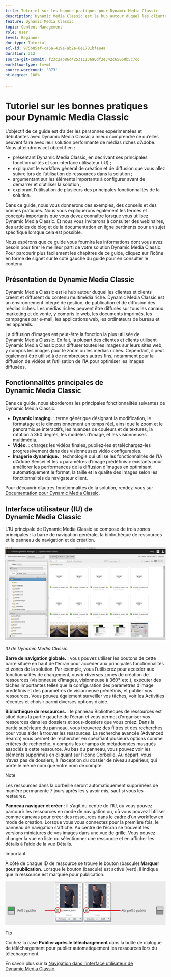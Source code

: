 ```yaml
---
title: Tutoriel sur les bonnes pratiques pour Dynamic Media Classic
description: Dynamic Media Classic est le hub autour duquel les clientes et clients créent et diffusent du contenu multimédia riche. Ce tutoriel sur les bonnes pratiques a été créé pour aider les personnes expérimentées ou débutantes avec Dynamic Media Classic à mieux comprendre ce qu’elles peuvent faire avec cette solution performante de médias riches d’Adobe. Dans cette partie, vous découvrirez ce qu’est Dynamic Media Classic et examinerez brièvement ses principales fonctionnalités et son interface utilisateur.
feature: Dynamic Media Classic
topic: Content Management
role: User
level: Beginner
doc-type: Tutorial
exl-id: 975b85af-ca6a-419e-ab2a-6e1781bfee4a
duration: 212
source-git-commit: f23c2ab86d42531113690df2e342c65060b5c7cd
workflow-type: tm+mt
source-wordcount: '873'
ht-degree: 100%

---
```


# Tutoriel sur les bonnes pratiques pour Dynamic Media Classic

L’objectif de ce guide est d’aider les personnes expérimentées et débutantes avec Dynamic Media Classic à mieux comprendre ce qu’elles peuvent faire avec leur solution performante de médias riches d’Adobe. Nous atteindrons cet objectif en :

- présentant Dynamic Media Classic, en décrivant ses principales fonctionnalités et son interface utilisateur (IU) ;
- expliquant le workflow général de création et de diffusion que vous allez suivre lors de l’utilisation de ressources dans la solution ;
- argumentant sur les éléments importants à configurer avant de démarrer et d’utiliser la solution ;
- explorant l’utilisation de plusieurs des principales fonctionnalités de la solution.

Dans ce guide, nous vous donnerons des exemples, des conseils et des bonnes pratiques. Nous vous expliquerons également les termes et concepts importants que vous devez connaître lorsque vous utilisez Dynamic Media Classic. Et nous vous inviterons à consulter des webinaires, des articles de blog et de la documentation en ligne pertinents pour un sujet spécifique lorsque cela est possible.

Nous espérons que ce guide vous fournira les informations dont vous avez besoin pour tirer le meilleur parti de votre solution Dynamic Media Classic. Pour parcourir plus facilement les chapitres de ce guide, cliquez sur l’icône en forme de signet sur le côté gauche du guide pour en consulter le contenu.

## Présentation de Dynamic Media Classic

Dynamic Media Classic est le hub autour duquel les clientes et clients créent et diffusent du contenu multimédia riche. Dynamic Media Classic est un environnement intégré de gestion, de publication et de diffusion des médias riches. Les médias riches peuvent être diffusés sur tous les canaux marketing et de vente, y compris le web, les documents imprimés, les campagnes par e-mail, les applications web, les ordinateurs de bureau et les appareils.

La diffusion d’images est peut-être la fonction la plus utilisée de Dynamic Media Classic. En fait, la plupart des clientes et clients utilisent Dynamic Media Classic pour diffuser toutes les images sur leurs sites web, y compris les images pour le zoom ou les médias riches. Cependant, il peut également être utilisé à de nombreuses autres fins, notamment pour la diffusion de vidéos et l’utilisation de l’IA pour optimiser les images diffusées.

## Fonctionnalités principales de Dynamic Media Classic

Dans ce guide, nous aborderons les principales fonctionnalités suivantes de Dynamic Media Classic.

- **Dynamic Imaging.** : terme générique désignant la modification, le formatage et le dimensionnement en temps réel, ainsi que le zoom et le panoramique interactifs, les nuances de couleurs et de textures, la rotation à 360 degrés, les modèles d’image, et les visionneuses multimédia.
- **Vidéo.** : chargez les vidéos finales, publiez-les et téléchargez-les progressivement dans des visionneuses vidéo configurables.
- **Imagerie dynamique.** : technologie qui utilise les fonctionnalités de l’IA d’Adobe Sensei et les « paramètres d’image prédéfinis » existants pour améliorer les performances de la diffusion d’images en optimisant automatiquement le format, la taille et la qualité des images selon les fonctionnalités du navigateur client.

Pour découvrir d’autres fonctionnalités de la solution, rendez-vous sur [Documentation pour Dynamic Media Classic](https://experienceleague.adobe.com/docs/dynamic-media-classic/using/intro/introduction.html?lang=fr).

## Interface utilisateur (IU) de Dynamic Media Classic

L’IU principale de Dynamic Media Classic se compose de trois zones principales : la barre de navigation générale, la bibliothèque de ressources et le panneau de navigation et de création.

![Image.](assets/overview/overview-dmc-ui-ew.png)

_IU de Dynamic Media Classic._

**Barre de navigation globale.** : vous pouvez utiliser les boutons de cette barre située en haut de l’écran pour accéder aux principales fonctionnalités et zones de la solution. Par exemple, vous l’utiliserez pour accéder aux fonctionnalités de chargement, ouvrir diverses zones de création de ressources (visionneuse d’images, visionneuse à 360°, etc.), exécuter des tâches importantes telles que la configuration des paramètres d’image prédéfinis et des paramètres de visionneuse prédéfinis, et publier vos ressources. Vous pouvez également surveiller vos tâches, voir les Activities récentes et choisir parmi diverses options d’aide.

**Bibliothèque de ressources.** : le panneau Bibliothèques de ressources est situé dans la partie gauche de l’écran et vous permet d’organiser vos ressources dans les dossiers et sous-dossiers que vous créez. Dans la partie supérieure du panneau, vous trouverez des filtres et des recherches pour vous aider à trouver les ressources. La recherche avancée (Advanced Search) vous permet de rechercher en spécifiant plusieurs options comme critères de recherche, y compris les champs de métadonnées masqués associés à cette ressource. Au bas du panneau, vous pouvez voir les éléments supprimés en cliquant sur l’icône Corbeille. Au départ, vous n’avez pas de dossiers, à l’exception du dossier de niveau supérieur, qui porte le même nom que votre nom de compte.

>[!NOTE]
>
>Les ressources dans la corbeille seront automatiquement supprimées de manière permanente 7 jours après les y avoir mis, sauf si vous les restaurez.

**Panneau naviguer et créer** : il s’agit du centre de l’IU, où vous pouvez parcourir les ressources en mode de navigation ou, où vous pouvez l’utiliser comme canevas pour créer des ressources dans le cadre d’un workflow en mode de création. Lorsque vous vous connectez pour la première fois, le panneau de navigation s’affiche. Au centre de l’écran se trouvent les versions miniatures de vos images dans une vue de grille. Vous pouvez changer la vue en liste ou sélectionner une ressource et en afficher les détails à l’aide de la vue Détails.

>[!IMPORTANT]
>
>À côté de chaque ID de ressource se trouve le bouton (bascule) **Marquer pour publication**. Lorsque le bouton (bascule) est activé (vert), il indique que la ressource est marquée pour publication.

![Image.](assets/overview/overview-mark-for-publish.png)

>[!TIP]
>
>Cochez la case **Publier après le téléchargement** dans la boîte de dialogue de téléchargement pour publier automatiquement les ressources lors du téléchargement.

En savoir plus sur la [Navigation dans l’interface utilisateur de Dynamic Media Classic](https://experienceleague.adobe.com/docs/dynamic-media-classic/using/getting-started/navigation-basics.html?lang=fr).
